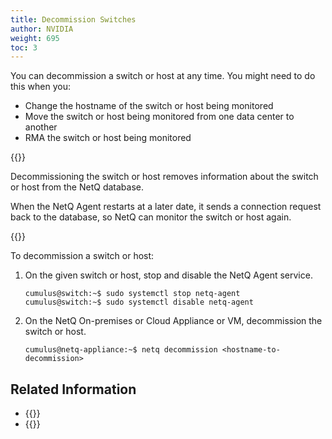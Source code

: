 ```yaml
---
title: Decommission Switches
author: NVIDIA
weight: 695
toc: 3
---
```

You can decommission a switch or host at any time. You might need to do this when you:

- Change the hostname of the switch or host being monitored
- Move the switch or host being monitored from one data center to another
- RMA the switch or host being monitored

{{<notice note>}}

Decommissioning the switch or host removes information about the switch or host from the NetQ database.

When the NetQ Agent restarts at a later date, it sends a connection request back to the database, so NetQ can monitor the switch or host again.

{{</notice>}}

To decommission a switch or host:

1. On the given switch or host, stop and disable the NetQ Agent service.

    ```
    cumulus@switch:~$ sudo systemctl stop netq-agent
    cumulus@switch:~$ sudo systemctl disable netq-agent
    ```

2. On the NetQ On-premises or Cloud Appliance or VM, decommission the switch or host.

    ```
    cumulus@netq-appliance:~$ netq decommission <hostname-to-decommission>
    ```

## Related Information

- {{<link title="Manage NetQ Agents">}}
- {{<link title="Uninstall NetQ">}}

